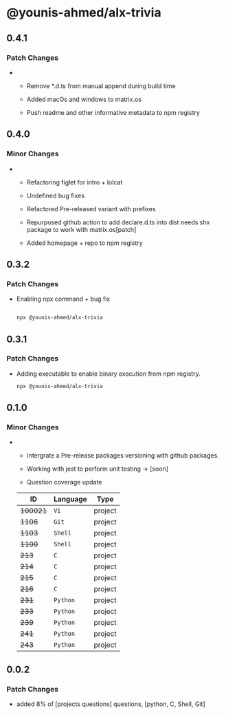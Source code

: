 # @younis-ahmed/alx-trivia

## 0.4.1

### Patch Changes

- - Remove \*.d.ts from manual append during build time

  - Added macOs and windows to matrix.os

  - Push readme and other informative metadata to npm registry

## 0.4.0

### Minor Changes

- - Refactoring figlet for intro + lolcat

  - Undefined bug fixes

  - Refactored Pre-released variant with prefixes

  - Repurposed github action to add declare.d.ts into dist needs shx package to work with matrix.os[patch]

  - Added homepage + repo to npm registry

## 0.3.2

### Patch Changes

- Enabling npx command + bug fix

  ```bash

  npx @younis-ahmed/alx-trivia

  ```

## 0.3.1

### Patch Changes

- Adding executable to enable binary execution from npm registry.

  ```sh
  npx @younis-ahmed/alx-trivia
  ```

## 0.1.0

### Minor Changes

- - Intergrate a Pre-release packages versioning with github packages.
  - Working with jest to perform unit testing -> [soon]

  - Question coverage update

  | **ID**     | **Language** | **Type** |
  | ---------- | ------------ | -------- |
  | ~~100021~~ | `Vi   `      | project  |
  | ~~1106~~   | `Git     `   | project  |
  | ~~1103~~   | `Shell   `   | project  |
  | ~~1100~~   | `Shell   `   | project  |
  | ~~213~~    | `C       `   | project  |
  | ~~214~~    | `C       `   | project  |
  | ~~215~~    | `C       `   | project  |
  | ~~216~~    | `C      `    | project  |
  | ~~231~~    | `Python  `   | project  |
  | ~~233~~    | `Python  `   | project  |
  | ~~239~~    | `Python  `   | project  |
  | ~~241~~    | `Python  `   | project  |
  | ~~243~~    | `Python   `  | project  |

## 0.0.2

### Patch Changes

- added 8% of [projects questions] questions, [python, C, Shell, Git]
